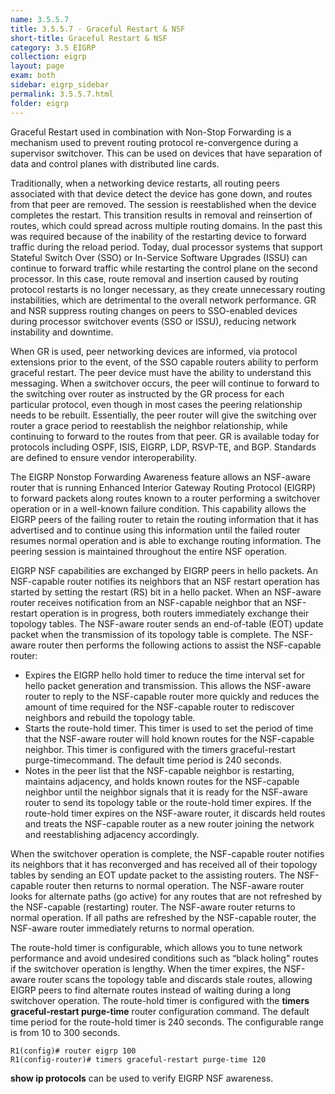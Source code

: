 ```yaml
---
name: 3.5.5.7
title: 3.5.5.7 - Graceful Restart & NSF
short-title: Graceful Restart & NSF
category: 3.5 EIGRP
collection: eigrp
layout: page
exam: both
sidebar: eigrp_sidebar
permalink: 3.5.5.7.html
folder: eigrp
---
```

Graceful Restart used in combination with Non-Stop Forwarding is a mechanism used to prevent routing protocol re-convergence during a supervisor switchover.  This can be used on devices that have separation of data and control planes with distributed line cards.

Traditionally, when a networking device restarts, all routing peers associated with that device detect the device has gone down, and routes from that peer are removed. The session is reestablished when the device completes the restart. This transition results in removal and reinsertion of routes, which could spread across multiple routing domains. In the past this was required because of the inability of the restarting device to forward traffic during the reload period. Today, dual processor systems that support Stateful Switch Over (SSO) or In-Service Software Upgrades (ISSU) can continue to forward traffic while restarting the control plane on the second processor. In this case, route removal and insertion caused by routing protocol restarts is no longer necessary, as they create unnecessary routing instabilities, which are detrimental to the overall network performance. GR and NSR suppress routing changes on peers to SSO-enabled devices during processor switchover events (SSO or ISSU), reducing network instability and downtime.

When GR is used, peer networking devices are informed, via protocol extensions prior to the event, of the SSO capable routers ability to perform graceful restart. The peer device must have the ability to understand this messaging. When a switchover occurs, the peer will continue to forward to the switching over router as instructed by the GR process for each particular protocol, even though in most cases the peering relationship needs to be rebuilt. Essentially, the peer router will give the switching over router a grace period to reestablish the neighbor relationship, while continuing to forward to the routes from that peer. GR is available today for protocols including OSPF, ISIS, EIGRP, LDP, RSVP-TE, and BGP. Standards are defined to ensure vendor interoperability.

The EIGRP Nonstop Forwarding Awareness feature allows an NSF-aware router that is running Enhanced Interior Gateway Routing Protocol (EIGRP) to forward packets along routes known to a router performing a switchover operation or in a well-known failure condition. This capability allows the EIGRP peers of the failing router to retain the routing information that it has advertised and to continue using this information until the failed router resumes normal operation and is able to exchange routing information. The peering session is maintained throughout the entire NSF operation.

EIGRP NSF capabilities are exchanged by EIGRP peers in hello packets. An NSF-capable router notifies its neighbors that an NSF restart operation has started by setting the restart (RS) bit in a hello packet. When an NSF-aware router receives notification from an NSF-capable neighbor that an NSF-restart operation is in progress, both routers immediately exchange their topology tables. The NSF-aware router sends an end-of-table (EOT) update packet when the transmission of its topology table is complete. The NSF-aware router then performs the following actions to assist the NSF-capable router:
- Expires the EIGRP hello hold timer to reduce the time interval set for hello packet generation and transmission. This allows the NSF-aware router to reply to the NSF-capable router more quickly and reduces the amount of time required for the NSF-capable router to rediscover neighbors and rebuild the topology table.
- Starts the route-hold timer. This timer is used to set the period of time that the NSF-aware router will hold known routes for the NSF-capable neighbor. This timer is configured with the timers graceful-restart purge-timecommand. The default time period is 240 seconds.
- Notes in the peer list that the NSF-capable neighbor is restarting, maintains adjacency, and holds known routes for the NSF-capable neighbor until the neighbor signals that it is ready for the NSF-aware router to send its topology table or the route-hold timer expires. If the route-hold timer expires on the NSF-aware router, it discards held routes and treats the NSF-capable router as a new router joining the network and reestablishing adjacency accordingly.

When the switchover operation is complete, the NSF-capable router notifies its neighbors that it has reconverged and has received all of their topology tables by sending an EOT update packet to the assisting routers. The NSF-capable router then returns to normal operation. The NSF-aware router looks for alternate paths (go active) for any routes that are not refreshed by the NSF-capable (restarting) router. The NSF-aware router returns to normal operation. If all paths are refreshed by the NSF-capable router, the NSF-aware router immediately returns to normal operation.

The route-hold timer is configurable, which allows you to tune network performance and avoid undesired conditions such as “black holing” routes if the switchover operation is lengthy. When the timer expires, the NSF-aware router scans the topology table and discards stale routes, allowing EIGRP peers to find alternate routes instead of waiting during a long switchover operation.
The route-hold timer is configured with the **timers graceful-restart purge-time** router configuration command. The default time period for the route-hold timer is 240 seconds. The configurable range is from 10 to 300 seconds.
```
R1(config)# router eigrp 100
R1(config-router)# timers graceful-restart purge-time 120
```

**show ip protocols** can be used to verify EIGRP NSF awareness.
